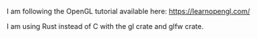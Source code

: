 I am following the OpenGL tutorial available here: https://learnopengl.com/

I am using Rust instead of C with the gl crate and glfw crate.

